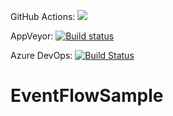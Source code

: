 GitHub Actions: [![](https://github.com/SergerGood/EventFlowSample/workflows/build/badge.svg)](https://github.com/SergerGood/EventFlowSample/actions)

AppVeyor: [![Build status](https://ci.appveyor.com/api/projects/status/wltgtixpimapcotm?svg=true)](https://ci.appveyor.com/project/SergerGood/eventflowsample)

Azure DevOps: [![Build Status](https://serzher.visualstudio.com/serzher/_apis/build/status/SergerGood.EventFlowSample?branchName=master)](https://serzher.visualstudio.com/serzher/_build/latest?definitionId=3&branchName=master)

# EventFlowSample
